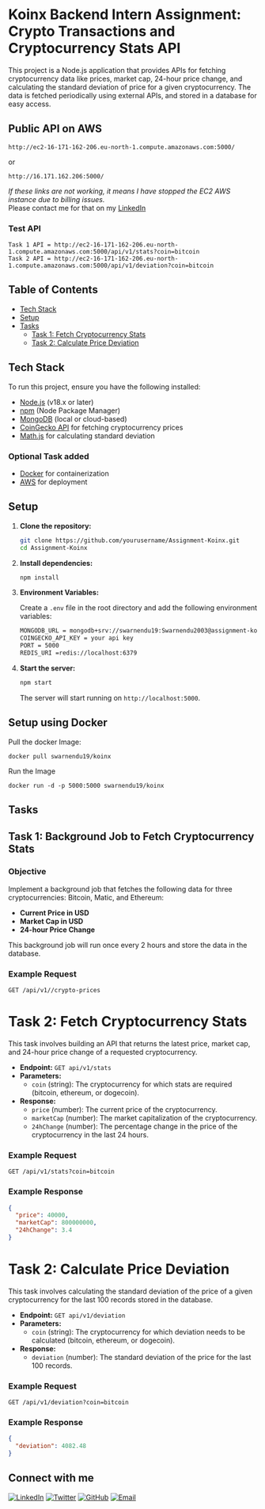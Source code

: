 # Koinx Backend Intern Assignment: Crypto Transactions and Cryptocurrency Stats API

This project is a Node.js application that provides APIs for fetching cryptocurrency data like prices, market cap, 24-hour price change, and calculating the standard deviation of price for a given cryptocurrency. The data is fetched periodically using external APIs, and stored in a database for easy access.

## Public API on AWS 
```
http://ec2-16-171-162-206.eu-north-1.compute.amazonaws.com:5000/
```
or 
```
http://16.171.162.206:5000/
```

*If these links are not working, it means I have stopped the EC2 AWS instance due to billing issues.*  
Please contact me for that on my [LinkedIn](https://www.linkedin.com/in/swarnendu19)

### Test API
```
Task 1 API = http://ec2-16-171-162-206.eu-north-1.compute.amazonaws.com:5000/api/v1/stats?coin=bitcoin
Task 2 API = http://ec2-16-171-162-206.eu-north-1.compute.amazonaws.com:5000/api/v1/deviation?coin=bitcoin
```

## Table of Contents

- [Tech Stack](#tech-stack)
- [Setup](#setup)
- [Tasks](#tasks)
  - [Task 1: Fetch Cryptocurrency Stats](#task-1-fetch-cryptocurrency-stats)
  - [Task 2: Calculate Price Deviation](#task-2-calculate-price-deviation)

## Tech Stack

To run this project, ensure you have the following installed:

- [Node.js](https://nodejs.org/) (v18.x or later)
- [npm](https://www.npmjs.com/) (Node Package Manager)
- [MongoDB](https://www.mongodb.com/) (local or cloud-based)
- [CoinGecko API](https://www.coingecko.com/en/api) for fetching cryptocurrency prices
- [Math.js](https://mathjs.org/) for calculating standard deviation

### Optional Task added
- [Docker](https://www.docker.com/) for containerization
- [AWS](https://aws.amazon.com/) for deployment

## Setup

1. **Clone the repository:**

    ```bash
    git clone https://github.com/yourusername/Assignment-Koinx.git
    cd Assignment-Koinx
    ```

2. **Install dependencies:**

    ```bash
    npm install
    ```

3. **Environment Variables:**

   Create a `.env` file in the root directory and add the following environment variables:

    ```bash
    MONGODB_URL = mongodb+srv://swarnendu19:Swarnendu2003@assignment-koinx.yerb5.mongodb.net/?retryWrites=true&w=majority&appName=Assignment-Koinx
    COINGECKO_API_KEY = your api key
    PORT = 5000
    REDIS_URI =redis://localhost:6379
    ```

4. **Start the server:**

    ```bash
    npm start
    ```

   The server will start running on `http://localhost:5000`.

## Setup using Docker 

  Pull the docker Image:
  ```
  docker pull swarnendu19/koinx
  ```
  Run the Image 
  ```
  docker run -d -p 5000:5000 swarnendu19/koinx
  ```

## Tasks

## Task 1: Background Job to Fetch Cryptocurrency Stats

### Objective
Implement a background job that fetches the following data for three cryptocurrencies: Bitcoin, Matic, and Ethereum:

- **Current Price in USD**
- **Market Cap in USD**
- **24-hour Price Change**

This background job will run once every 2 hours and store the data in the database.

### Example Request

```http
GET /api/v1//crypto-prices
```

# Task 2: Fetch Cryptocurrency Stats

This task involves building an API that returns the latest price, market cap, and 24-hour price change of a requested cryptocurrency.

- **Endpoint:** `GET api/v1/stats`
- **Parameters:**
  - `coin` (string): The cryptocurrency for which stats are required (bitcoin, ethereum, or dogecoin).
- **Response:**
  - `price` (number): The current price of the cryptocurrency.
  - `marketCap` (number): The market capitalization of the cryptocurrency.
  - `24hChange` (number): The percentage change in the price of the cryptocurrency in the last 24 hours.

### Example Request

```http
GET /api/v1/stats?coin=bitcoin
```

### Example Response

```json
{
  "price": 40000,
  "marketCap": 800000000,
  "24hChange": 3.4
}
```

# Task 2: Calculate Price Deviation

This task involves calculating the standard deviation of the price of a given cryptocurrency for the last 100 records stored in the database.

- **Endpoint:** `GET api/v1/deviation`
- **Parameters:**
  - `coin` (string): The cryptocurrency for which deviation needs to be calculated (bitcoin, ethereum, or dogecoin).
- **Response:**
  - `deviation` (number): The standard deviation of the price for the last 100 records.

### Example Request

```http
GET /api/v1/deviation?coin=bitcoin
```

### Example Response

```json
{
  "deviation": 4082.48
}
```

## Connect with me

[![LinkedIn](https://img.shields.io/badge/LinkedIn-0077B5?style=for-the-badge&logo=linkedin&logoColor=white)](https://www.linkedin.com/in/swarnendu19)
[![Twitter](https://img.shields.io/badge/Twitter-1DA1F2?style=for-the-badge&logo=twitter&logoColor=white)](https://twitter.com/swarnendu_dev)
[![GitHub](https://img.shields.io/badge/GitHub-181717?style=for-the-badge&logo=github&logoColor=white)](https://github.com/swarnendu19)
[![Email](https://img.shields.io/badge/Email-D14836?style=for-the-badge&logo=gmail&logoColor=white)](dev.swarnendu.maity@gmail.com)
